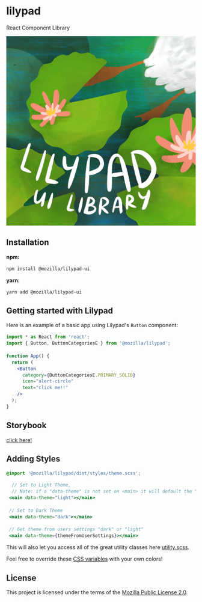 # lilypad

React Component Library

![Alt text](src/assets/readme.jpg?raw=true 'lilypad graphic')

## Installation

**npm:**

```sh
npm install @mozilla/lilypad-ui
```

**yarn:**

```sh
yarn add @mozilla/lilypad-ui
```

## Getting started with Lilypad

Here is an example of a basic app using Lilypad's `Button` component:

```jsx
import * as React from 'react';
import { Button, ButtonCategoriesE } from '@mozilla/lilypad';

function App() {
  return (
    <Button
      category={ButtonCategoriesE.PRIMARY_SOLID}
      icon="alert-circle"
      text="click me!!"
    />
  );
}
```

## Storybook

[click here!](https://mozilla.github.io/lilypad/)

## Adding Styles

```scss
@import '@mozilla/lilypad/dist/styles/theme.scss';
```

```jsx
  // Set to Light Theme,
  // Note: if a "data-theme" is not set on <main> it will default the "light" theme
 <main data-theme="light"></main>

 // Set to Dark Theme
 <main data-theme="dark"></main>

 // Get theme from users settings "dark" or "light"
 <main data-theme={themeFromUserSettings}></main>
```

This will also let you access all of the great utility classes here [utility.scss](https://github.com/mozilla/lilypad/blob/readme/src/styles/core/utility.scss).

Feel free to override these [CSS variables](https://github.com/mozilla/lilypad/blob/readme/src/styles/theme.scss) with your own colors!

## License

This project is licensed under the terms of the
[Mozilla Public License 2.0](https://www.mozilla.org/en-US/MPL/2.0/).

